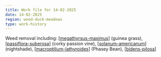 ```yaml
---
title: Work file for 14-02-2025
date: 14-02-2025
region: wood-duck-meadows
type: work-history
---
```


Weed removal including: [[megathyrsus-maximus]] (guinea grass), [[passiflora-suberosa]] (corky passion vine), [[solanum-americanum]] (nightshade), [[macroptilium-lathyroides]] (Phasey Bean), [[bidens-pilosa]] 

[//begin]: # "Autogenerated link references for markdown compatibility"
[megathyrsus-maximus]: ../../plants/megathyrsus-maximus "Megathyrsus maximus (Guinea grass)"
[passiflora-suberosa]: ../../plants/passiflora-suberosa "Passiflora suberosa (Corky passion vine)"
[solanum-americanum]: ../../plants/solanum-americanum "Solanum americanum (American black nightshade)"
[macroptilium-lathyroides]: ../../plants/macroptilium-lathyroides "Macroptilium lathyroides (Phasey Bean)"
[bidens-pilosa]: ../../plants/bidens-pilosa "Bidens pilosa (Cobbler's Pegs)"
[//end]: # "Autogenerated link references"